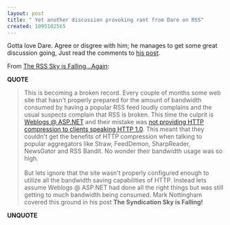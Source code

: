 ```yaml
---
layout: post
title: " Yet another discussion provoking rant from Dare on RSS"
created: 1095102565
---
```

<p>
Gotta love Dare.  Agree or disgree with him; he manages to get some great discussion going,  Just read the comments to <a href="http://www.25hoursaday.com/weblog/PermaLink.aspx?guid=eb9c26a4-31c3-4bcc-9b03-fce4d7766ad8">his post</a>.
</p><p>
From <a href="http://www.25hoursaday.com/weblog/PermaLink.aspx?guid=eb9c26a4-31c3-4bcc-9b03-fce4d7766ad8">The RSS Sky is Falling...Again</a>:
</p><p>
<strong>QUOTE</strong>
</p><blockquote>
This is becoming a broken record. Every couple of months some web site that hasn't properly prepared for the amount of bandwidth consumed by having a popular RSS feed loudly complains and the usual suspects complain that RSS is broken. This time the culprit is <a href="http://weblogs.asp.net/">Weblogs @ ASP.NET</a> and their mistake was <a href="http://www.imc.org/atom-syntax/mail-archive/msg09707.html">not providing HTTP compression to clients speaking HTTP 1.0</a>. This meant that they couldn't get the benefits of HTTP compression when talking to popular aggregators like Straw, FeedDemon, SharpReader, NewsGator and RSS Bandit. No wonder their bandwidth usage was so high.
<br />
<br />But lets ignore that the site wasn't properly configured enough to utilize all the bandwidth saving capabilities of HTTP. Instead lets assume Weblogs @ ASP.NET had done all the right things but was still getting to much bandwidth being consumed. Mark Nottingham covered this ground in his post <strong>The Syndication Sky is Falling!</strong>
</blockquote><p>
<strong>UNQUOTE</strong>
</p>

